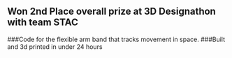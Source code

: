 ## Won 2nd Place overall prize at 3D Designathon with team STAC 

###Code for the flexible arm band that tracks movement in space. 
###Built and 3d printed in under 24 hours
